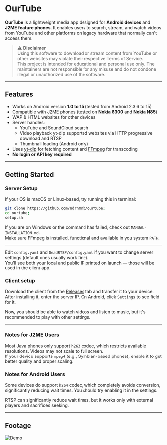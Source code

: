 # OurTube

**OurTube** is a lightweight media app designed for **Android devices** and **J2ME feature phones**. It enables users to search, stream, and watch videos from YouTube and other platforms on legacy hardware that normally can't access them.

> ⚠️ **Disclaimer**  
> Using this software to download or stream content from YouTube or other websites may violate their respective Terms of Service.  
> This project is intended for educational and personal use only. The maintainers are not responsible for any misuse and do not condone illegal or unauthorized use of the software.
---

## Features

- Works on Android version **1.0 to 15** (tested from Android 2.3.6 to 15)
- Compatible with J2ME phones (tested on **Nokia 6300** and **Nokia N85**)
- WAP & HTML websites for other devices
- Server handles:
  - YouTube and SoundCloud search
  - Video playback yt-dlp supported websites via HTTP progressive download and RTSP
  - Thumbnail loading (Android only)
- Uses [yt-dlp](https://github.com/yt-dlp/yt-dlp) for fetching content and [FFmpeg](https://ffmpeg.org/) for transcoding
- **No login or API key required**

---

## Getting Started

### Server Setup

If your OS is macOS or Linux-based, try running this in terminal:
```bash
git clone https://github.com/ndrnmnk/ourtube;
cd ourtube;
setup.sh
```
If you are on Windows or the command has failed, check out `MANUAL-INSTALLATION.md`.  
Make sure FFmpeg is installed, functional and available in you system `PATH`.

---

Edit `config.yaml` and `DeadRTSP/config.yaml` if you want to change server settings (default ones usually work fine).  
You’ll see both your local and public IP printed on launch — those will be used in the client app.

### Client setup

Download the client from the [Releases](https://github.com/ndrnmnk/ourtube/releases) tab and transfer it to your device.  
After installing it, enter the server IP. On Android, click `Settings` to see field for it.

Now, you should be able to watch videos and listen to music, but it's recommended to play with other settings.

---

### Notes for J2ME Users

Most Java phones only support `h263` codec, which restricts available resolutions. Videos may not scale to full screen.  
If your device supports `mpeg4` (e.g., Symbian-based phones), enable it to get better quality and proper scaling.

### Notes for Android Users

Some devices do support `h264` codec, which completely avoids conversion, significantly reducing wait times. 
You should try enabling it in the settings.

RTSP can significantly reduce wait times, but it works only with external players and sacrifices seeking.

---

## Footage

![Demo](https://raw.githubusercontent.com/ndrnmnk/ndrnmnk/main/ourtube.gif)